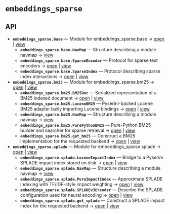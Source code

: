 # `embeddings_sparse`

<!-- START doctoc generated TOC please keep comment here to allow auto update -->
<!-- END doctoc generated TOC please keep comment here to allow auto update -->

## API
- **`embeddings_sparse.base`** — Module for embeddings_sparse.base → [open](./base.py:1:1) | [view](https://github.com/paul-heyse/kgfoundry/blob/88ccab0c57ccecf30fc5b8829a70ebdc05634b35/src/embeddings_sparse/base.py#L1)
  - **`embeddings_sparse.base.NavMap`** — Structure describing a module navmap → [view](https://github.com/paul-heyse/kgfoundry/blob/88ccab0c57ccecf30fc5b8829a70ebdc05634b35/src/kgfoundry_common/navmap_types.py#L38-L51)
  - **`embeddings_sparse.base.SparseEncoder`** — Protocol for sparse text encoders → [open](./base.py:33:1) | [view](https://github.com/paul-heyse/kgfoundry/blob/88ccab0c57ccecf30fc5b8829a70ebdc05634b35/src/embeddings_sparse/base.py#L33-L40)
  - **`embeddings_sparse.base.SparseIndex`** — Protocol describing sparse index interactions → [open](./base.py:44:1) | [view](https://github.com/paul-heyse/kgfoundry/blob/88ccab0c57ccecf30fc5b8829a70ebdc05634b35/src/embeddings_sparse/base.py#L44-L55)
- **`embeddings_sparse.bm25`** — Module for embeddings_sparse.bm25 → [open](./bm25.py:1:1) | [view](https://github.com/paul-heyse/kgfoundry/blob/88ccab0c57ccecf30fc5b8829a70ebdc05634b35/src/embeddings_sparse/bm25.py#L1)
  - **`embeddings_sparse.bm25.BM25Doc`** — Serialized representation of a BM25 indexed document → [open](./bm25.py:72:1) | [view](https://github.com/paul-heyse/kgfoundry/blob/88ccab0c57ccecf30fc5b8829a70ebdc05634b35/src/embeddings_sparse/bm25.py#L72-L78)
  - **`embeddings_sparse.bm25.LuceneBM25`** — Pyserini-backed Lucene BM25 adapter lazily importing Lucene bindings → [open](./bm25.py:200:1) | [view](https://github.com/paul-heyse/kgfoundry/blob/88ccab0c57ccecf30fc5b8829a70ebdc05634b35/src/embeddings_sparse/bm25.py#L200-L261)
  - **`embeddings_sparse.bm25.NavMap`** — Structure describing a module navmap → [view](https://github.com/paul-heyse/kgfoundry/blob/88ccab0c57ccecf30fc5b8829a70ebdc05634b35/src/kgfoundry_common/navmap_types.py#L38-L51)
  - **`embeddings_sparse.bm25.PurePythonBM25`** — Pure-Python BM25 builder and searcher for sparse retrieval → [open](./bm25.py:82:1) | [view](https://github.com/paul-heyse/kgfoundry/blob/88ccab0c57ccecf30fc5b8829a70ebdc05634b35/src/embeddings_sparse/bm25.py#L82-L196)
  - **`embeddings_sparse.bm25.get_bm25`** — Construct a BM25 implementation for the requested backend → [open](./bm25.py:265:1) | [view](https://github.com/paul-heyse/kgfoundry/blob/88ccab0c57ccecf30fc5b8829a70ebdc05634b35/src/embeddings_sparse/bm25.py#L265-L280)
- **`embeddings_sparse.splade`** — Module for embeddings_sparse.splade → [open](./splade.py:1:1) | [view](https://github.com/paul-heyse/kgfoundry/blob/88ccab0c57ccecf30fc5b8829a70ebdc05634b35/src/embeddings_sparse/splade.py#L1)
  - **`embeddings_sparse.splade.LuceneImpactIndex`** — Bridge to a Pyserini SPLADE impact index stored on disk → [open](./splade.py:176:1) | [view](https://github.com/paul-heyse/kgfoundry/blob/88ccab0c57ccecf30fc5b8829a70ebdc05634b35/src/embeddings_sparse/splade.py#L176-L202)
  - **`embeddings_sparse.splade.NavMap`** — Structure describing a module navmap → [view](https://github.com/paul-heyse/kgfoundry/blob/88ccab0c57ccecf30fc5b8829a70ebdc05634b35/src/kgfoundry_common/navmap_types.py#L38-L51)
  - **`embeddings_sparse.splade.PureImpactIndex`** — Approximate SPLADE indexing with TF/IDF-style impact weighting → [open](./splade.py:103:1) | [view](https://github.com/paul-heyse/kgfoundry/blob/88ccab0c57ccecf30fc5b8829a70ebdc05634b35/src/embeddings_sparse/splade.py#L103-L172)
  - **`embeddings_sparse.splade.SPLADEv3Encoder`** — Describe the SPLADE configuration used for neural encoding → [open](./splade.py:47:1) | [view](https://github.com/paul-heyse/kgfoundry/blob/88ccab0c57ccecf30fc5b8829a70ebdc05634b35/src/embeddings_sparse/splade.py#L47-L99)
  - **`embeddings_sparse.splade.get_splade`** — Construct a SPLADE impact index for the requested backend → [open](./splade.py:206:1) | [view](https://github.com/paul-heyse/kgfoundry/blob/88ccab0c57ccecf30fc5b8829a70ebdc05634b35/src/embeddings_sparse/splade.py#L206-L213)
